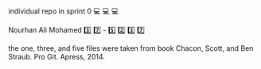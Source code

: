 individual repo in sprint 0 :computer: :computer: :computer: 


Nourhan Ali Mohamed :three: :seven: - :five: :two: :three: :seven:


the one, three, and five files were taken from book Chacon, Scott, and Ben Straub. Pro Git. Apress, 2014.

